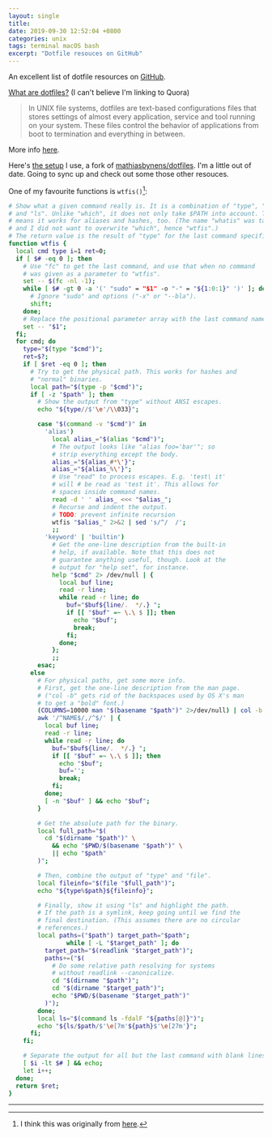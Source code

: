 ```yaml
---
layout: single
title: 
date: 2019-09-30 12:52:04 +0800
categories: unix
tags: terminal macOS bash
excerpt: "Dotfile resouces on GitHub"
---
```


An excellent list of dotfile resources on [GitHub](https://dotfiles.github.io).

[What are dotfiles?](https://www.quora.com/What-are-dotfiles/answer/Vipul-Gupta-216) (I can't believe I'm linking to Quora)

> In UNIX file systems, dotfiles are text-based configurations files that stores settings of almost every application, service and tool running on your system. These files control the behavior of applications from boot to termination and everything in between.

More info [here](https://wiki.debian.org/DotFiles).

Here's [the setup](https://github.com/jamesstout/dotfiles/tree/working) I use, a fork of [mathiasbynens/dotfiles](https://github.com/mathiasbynens/dotfiles). I'm a little out of date. Going to sync up and check out some those other resouces.

One of my favourite functions is `wtfis()`[^fn-wtfis]:

```bash
# Show what a given command really is. It is a combination of "type", "file"
# and "ls". Unlike "which", it does not only take $PATH into account. This
# means it works for aliases and hashes, too. (The name "whatis" was taken,
# and I did not want to overwrite "which", hence "wtfis".)
# The return value is the result of "type" for the last command specified.
function wtfis {
  local cmd type i=1 ret=0;
  if [ $# -eq 0 ]; then
    # Use "fc" to get the last command, and use that when no command
    # was given as a parameter to "wtfis".
    set -- $(fc -nl -1);
    while [ $# -gt 0 -a '(' "sudo" = "$1" -o "-" = "${1:0:1}" ')' ]; do
      # Ignore "sudo" and options ("-x" or "--bla").
      shift;
    done;
    # Replace the positional parameter array with the last command name.
    set -- "$1";
  fi;
  for cmd; do
    type="$(type "$cmd")";
    ret=$?;
    if [ $ret -eq 0 ]; then
      # Try to get the physical path. This works for hashes and
      # "normal" binaries.
      local path="$(type -p "$cmd")";
      if [ -z "$path" ]; then
        # Show the output from "type" without ANSI escapes.
        echo "${type//$'\e'/\\033}";

        case "$(command -v "$cmd")" in
          'alias')
            local alias_="$(alias "$cmd")";
            # The output looks like "alias foo='bar'"; so
            # strip everything except the body.
            alias_="${alias_#*\'}";
            alias_="${alias_%\'}";
            # Use "read" to process escapes. E.g. 'test\ it'
            # will # be read as 'test it'. This allows for
            # spaces inside command names.
            read -d ' ' alias_ <<< "$alias_";
            # Recurse and indent the output.
            # TODO: prevent infinite recursion
            wtfis "$alias_" 2>&2 | sed 's/^/  /';
            ;;
          'keyword' | 'builtin')
            # Get the one-line description from the built-in
            # help, if available. Note that this does not
            # guarantee anything useful, though. Look at the
            # output for "help set", for instance.
            help "$cmd" 2> /dev/null | {
              local buf line;
              read -r line;
              while read -r line; do
                buf="$buf${line/.  */.} ";
                if [[ "$buf" =~ \.\ $ ]]; then
                  echo "$buf";
                  break;
                fi;
              done;
            };
            ;;
        esac;
      else
        # For physical paths, get some more info.
        # First, get the one-line description from the man page.
        # ("col -b" gets rid of the backspaces used by OS X's man
        # to get a "bold" font.)
        (COLUMNS=10000 man "$(basename "$path")" 2>/dev/null) | col -b | \
        awk '/^NAME$/,/^$/' | {
          local buf line;
          read -r line;
          while read -r line; do
            buf="$buf${line/.  */.} ";
            if [[ "$buf" =~ \.\ $ ]]; then
              echo "$buf";
              buf='';
              break;
            fi;
          done;
          [ -n "$buf" ] && echo "$buf";
        }

        # Get the absolute path for the binary.
        local full_path="$(
          cd "$(dirname "$path")" \
            && echo "$PWD/$(basename "$path")" \
            || echo "$path"
        )";

        # Then, combine the output of "type" and "file".
        local fileinfo="$(file "$full_path")";
        echo "${type%$path}${fileinfo}";

        # Finally, show it using "ls" and highlight the path.
        # If the path is a symlink, keep going until we find the
        # final destination. (This assumes there are no circular
        # references.)
        local paths=("$path") target_path="$path";
                while [ -L "$target_path" ]; do
          target_path="$(readlink "$target_path")";
          paths+=("$(
            # Do some relative path resolving for systems
            # without readlink --canonicalize.
            cd "$(dirname "$path")";
            cd "$(dirname "$target_path")";
            echo "$PWD/$(basename "$target_path")"
          )");
        done;
        local ls="$(command ls -fdalF "${paths[@]}")";
        echo "${ls/$path/$'\e[7m'${path}$'\e[27m'}";
      fi;
    fi;

    # Separate the output for all but the last command with blank lines.
    [ $i -lt $# ] && echo;
    let i++;
  done;
  return $ret;
}
```
***

[^fn-wtfis]: I think this was originally from [here](https://github.com/janmoesen/tilde/blob/cdc2c029eb49524f1c406c0f8ca2d5186b25fc65/.bash/commands#L543).

